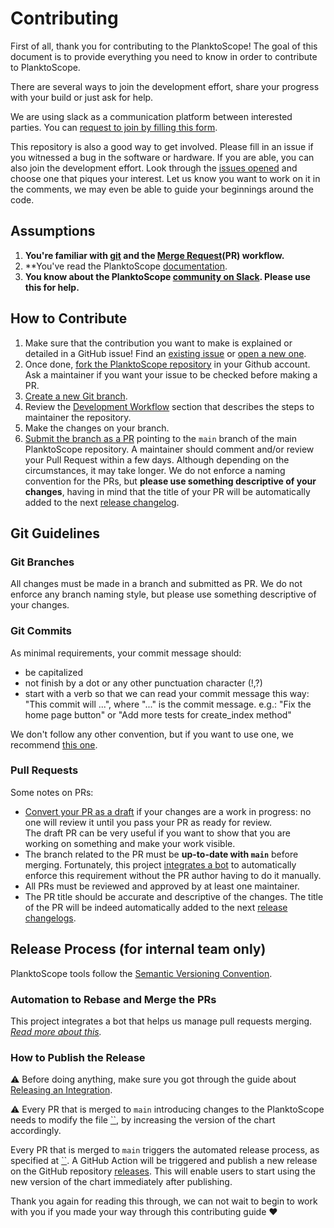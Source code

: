 # Contributing

First of all, thank you for contributing to the PlanktoScope! The goal of this document is to provide everything you need to know in order to contribute to PlanktoScope.

There are several ways to join the development effort, share your progress with your build or just ask for help.

We are using slack as a communication platform between interested parties. You can [request to join by filling this form](https://docs.google.com/forms/d/e/1FAIpQLSfcod-avpzWVmWj42_hW1v2mMSHm0DAGXHxVECFig2dnKHxGQ/viewform).

This repository is also a good way to get involved. Please fill in an issue if you witnessed a bug in the software or hardware. If you are able, you can also join the development effort. Look through the [issues opened](https://github.com/PlanktonPlanet/PlanktoScope/labels/good%20first%20issue) and choose one that piques your interest. Let us know you want to work on it in the comments, we may even be able to guide your beginnings around the code.

## Assumptions

1. **You're familiar with [git](https://git-scm.com/) and the [Merge Request](https://docs.gitlab.com/ee/user/project/merge_requests/creating_merge_requests.html)(PR) workflow.**
2. \*\*You've read the PlanktoScope [documentation](../../index.md).
3. **You know about the PlanktoScope [community on Slack](https://planktoscope.slack.com/). Please use this for help.**

## How to Contribute

1. Make sure that the contribution you want to make is explained or detailed in a GitHub issue! Find an [existing issue](https://github.com/PlanktoScope/PlanktoScope/issues) or [open a new one](https://github.com/PlanktoScope/PlanktoScope/issues/new/choose).
2. Once done, [fork the PlanktoScope repository](https://docs.github.com/en/get-started/quickstart/fork-a-repo) in your Github account. Ask a maintainer if you want your issue to be checked before making a PR.
3. [Create a new Git branch](https://docs.github.com/en/pull-requests/collaborating-with-pull-requests/proposing-changes-to-your-work-with-pull-requests/creating-and-deleting-branches-within-your-repository).
4. Review the [Development Workflow](#development-workflow) section that describes the steps to maintainer the repository.
5. Make the changes on your branch.
6. [Submit the branch as a PR](https://docs.github.com/en/pull-requests/collaborating-with-pull-requests/proposing-changes-to-your-work-with-pull-requests/creating-a-pull-request) pointing to the `main` branch of the main PlanktoScope repository. A maintainer should comment and/or review your Pull Request within a few days. Although depending on the circumstances, it may take longer. We do not enforce a naming convention for the PRs, but **please use something descriptive of your changes**, having in mind that the title of your PR will be automatically added to the next [release changelog](https://github.com/PlanktoScope/PlanktoScope/releases).

## Git Guidelines

### Git Branches

All changes must be made in a branch and submitted as PR.
We do not enforce any branch naming style, but please use something descriptive of your changes.

### Git Commits

As minimal requirements, your commit message should:

- be capitalized
- not finish by a dot or any other punctuation character (!,?)
- start with a verb so that we can read your commit message this way: "This commit will ...", where "..." is the commit message.
  e.g.: "Fix the home page button" or "Add more tests for create_index method"

We don't follow any other convention, but if you want to use one, we recommend [this one](https://chris.beams.io/posts/git-commit/).

### Pull Requests

Some notes on PRs:

- [Convert your PR as a draft]() if your changes are a work in progress: no one will review it until you pass your PR as ready for review.<br>
  The draft PR can be very useful if you want to show that you are working on something and make your work visible.
- The branch related to the PR must be **up-to-date with `main`** before merging. Fortunately, this project [integrates a bot]() to automatically enforce this requirement without the PR author having to do it manually.
- All PRs must be reviewed and approved by at least one maintainer.
- The PR title should be accurate and descriptive of the changes. The title of the PR will be indeed automatically added to the next [release changelogs]().

## Release Process (for internal team only)

PlanktoScope tools follow the [Semantic Versioning Convention](https://semver.org/).

### Automation to Rebase and Merge the PRs

This project integrates a bot that helps us manage pull requests merging.<br>
_[Read more about this]()._

### How to Publish the Release

⚠️ Before doing anything, make sure you got through the guide about [Releasing an Integration]().

⚠️ Every PR that is merged to `main` introducing changes to the PlanktoScope needs to modify the file [``](), by increasing the version of the chart accordingly.

Every PR that is merged to `main` triggers the automated release process, as specified at [``](). A GitHub Action will be triggered and publish a new release on the GitHub repository [releases](). This will enable users to start using the new version of the chart immediately after publishing.

Thank you again for reading this through, we can not wait to begin to work with you if you made your way through this contributing guide ❤️
